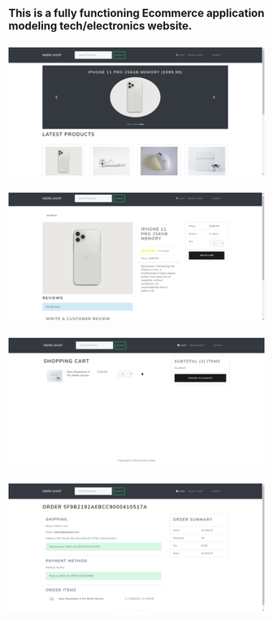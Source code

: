 This is a fully functioning Ecommerce application modeling tech/electronics website. 
---------------------------------
![](uploads/mern-ecomm-1.png)
---------------------------------
![](uploads/mern-ecomm-2.png)
---------------------------------
![](uploads/mern-ecomm-3.png)
---------------------------------
![](uploads/mern-ecomm-4.png)
---------------------------------


